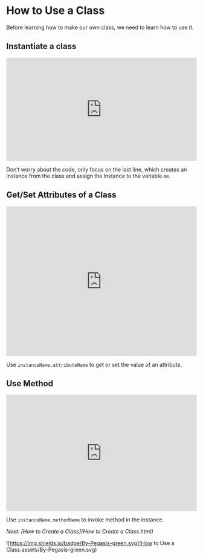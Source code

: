 # How to Use a Class

Before learning how to make our own class, we need to learn how to use it.

## Instantiate a class

<iframe src="https://test.pegasis.site/python/editor.html?fileName=1560721433" width="100%" height="272px" frameborder="0" marginwidth="0" marginheight="0" allowfullscreen></iframe>

Don’t worry about the code, only focus on the last line, which creates an instance from the class and assign the instance to the variable `me`.

## Get/Set Attributes of a Class

<iframe src="https://test.pegasis.site/python/editor.html?fileName=1560721773" width="100%" height="395px" frameborder="0" marginwidth="0" marginheight="0" allowfullscreen></iframe>

Use `instanceName.attributeName` to get or set the value of an attribute.

## Use Method

<iframe src="https://test.pegasis.site/python/editor.html?fileName=1560721881" width="100%" height="307px" frameborder="0" marginwidth="0" marginheight="0" allowfullscreen></iframe>

Use `instanceName.methodName` to invoke method in the instance.

*Next: [How to Create a Class](How to Create a Class.html)*

![https://img.shields.io/badge/By-Pegasis-green.svg](How to Use a Class.assets/By-Pegasis-green.svg)